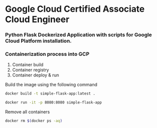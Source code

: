 # Google Cloud Certified Associate Cloud Engineer
### Python Flask Dockerized Application with scripts for Google Cloud Platform installation.    

### Containerization process into GCP
1. Container build 
2. Container registry
3. Container deploy & run  


Build the image using the following command

```bash
docker build -t simple-flask-app:latest .
```

```bash
docker run -it -p 8080:8080 simple-flask-app
```

Remove all containers
```bash
docker rm $(docker ps -aq)
```